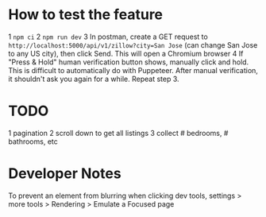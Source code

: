 # How to test the feature

1 `npm ci`
2 `npm run dev`
3 In postman, create a GET request to `http://localhost:5000/api/v1/zillow?city=San Jose` (can change San Jose to any US city), then click Send. This will open a Chromium browser
4 If "Press & Hold" human verification button shows, manually click and hold. This is difficult to automatically do with Puppeteer. After manual verification, it shouldn't ask you again for a while. Repeat step 3.

# TODO

1 pagination
2 scroll down to get all listings
3 collect # bedrooms, # bathrooms, etc

# Developer Notes

To prevent an element from blurring when clicking dev tools,
settings > more tools > Rendering > Emulate a Focused page
